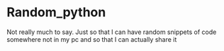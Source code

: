 # Random_python

Not really much to say. Just so that I can have random snippets of code somewhere not in my pc and so that I can actually share it

